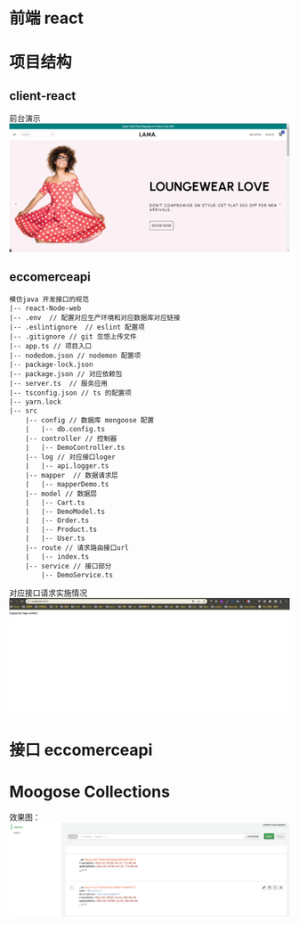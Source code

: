 #

#  前端 react 



# 项目结构
  ## client-react

  前台演示
![image](https://github.com/lifechat/react-Node-web/blob/main/client-react/img/1648566463.jpg)

  ## eccomerceapi
    模仿java 开发接口的规范 
    |-- react-Node-web
    |-- .env  // 配置对应生产环境和对应数据库对应链接
    |-- .eslintignore  // eslint 配置项
    |-- .gitignore // git 忽悠上传文件
    |-- app.ts // 项目入口
    |-- nodedom.json // nodemon 配置项 
    |-- package-lock.json 
    |-- package.json // 对应依赖包
    |-- server.ts  // 服务应用
    |-- tsconfig.json // ts 的配置项
    |-- yarn.lock
    |-- src
        |-- config // 数据库 mongoose 配置
        |   |-- db.config.ts
        |-- controller // 控制器
        |   |-- DemoController.ts
        |-- log // 对应接口loger
        |   |-- api.logger.ts
        |-- mapper  // 数据请求层
        |   |-- mapperDemo.ts
        |-- model // 数据层
        |   |-- Cart.ts
        |   |-- DemoModel.ts
        |   |-- Order.ts
        |   |-- Product.ts
        |   |-- User.ts
        |-- route // 请求路由接口url
        |   |-- index.ts
        |-- service // 接口部分
            |-- DemoService.ts

 对应接口请求实施情况
![image](https://github.com/lifechat/react-Node-web/blob/main/eccomerceapi/image/aaa.png)
#  接口 eccomerceapi  
 
 
# Moogose Collections
  
效果图：
 ![image](https://github.com/lifechat/react-Node-web/blob/main/eccomerceapi/image/results.png)